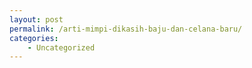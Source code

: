 ```yaml
---
layout: post
permalink: /arti-mimpi-dikasih-baju-dan-celana-baru/
categories:
    - Uncategorized
---
```


